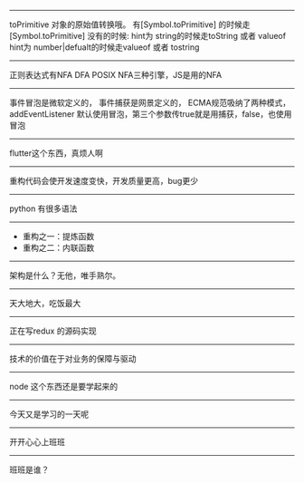 ***
toPrimitive 对象的原始值转换哦。
有[Symbol.toPrimitive] 的时候走[Symbol.toPrimitive]
没有的时候:
hint为 string的时候走toString 或者 valueof
hint为 number|defualt的时候走valueof 或者 tostring

***
正则表达式有NFA DFA POSIX NFA三种引擎，JS是用的NFA

***
事件冒泡是微软定义的，
事件捕获是网景定义的，
ECMA规范吸纳了两种模式，addEventListener 默认使用冒泡，第三个参数传true就是用捕获，false，也使用冒泡

***
flutter这个东西，真烦人啊

***
重构代码会使开发速度变快，开发质量更高，bug更少

***
python 有很多语法

*** 
* 重构之一：提炼函数
* 重构之二：内联函数

*** 
架构是什么？无他，唯手熟尔。

*** 
天大地大，吃饭最大

***
正在写redux 的源码实现

*** 
技术的价值在于对业务的保障与驱动

***
node 这个东西还是要学起来的

*** 
今天又是学习的一天呢

***
开开心心上班班

***
班班是谁？
